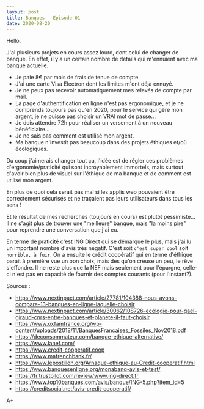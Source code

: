 ```yaml
---
layout: post
title: Banques - Episode 01
date: 2020-08-20
---
```


Hello,

J'ai plusieurs projets en cours assez lourd, dont celui de changer de banque. En effet, il y a un certain nombre de détails qui m'ennuient avec ma banque actuelle.

- Je paie 8€ par mois de frais de tenue de compte.
- J'ai une carte Visa Electron dont les limites m'ont déjà ennuyé.
- Je ne peux pas recevoir automatiquement mes relevés de compte par mail.
- La page d'authentification en ligne n'est pas ergonomique, et je ne comprends toujours pas qu'en 2020, pour le service qui gère mon argent, je ne puisse pas choisir un VRAI mot de passe...
- Je dois attendre 72h pour réaliser un versement à un nouveau bénéficiaire...
- Je ne sais pas comment est utilisé mon argent.
- Ma banque n'investit pas beaucoup dans des projets éthiques et/où écologiques.

Du coup j'aimerais changer tout ça, l'idée est de régler ces problèmes d'ergonomie/praticité qui sont incroyablement immortels, mais surtout d'avoir bien plus de visuel sur l'éthique de ma banque et de comment est utilisé mon argent.

En plus de quoi cela serait pas mal si les applis web pouvaient être correctement sécurisés et ne traçaient pas leurs utilisateurs dans tous les sens !

Et le résultat de mes recherches (toujours en cours) est plutôt pessimiste... Il ne s'agit plus de trouver une "meilleure" banque, mais "la moins pire" pour reprendre une conversation que j'ai eu.

En terme de praticité c'est ING Direct qui se démarque le plus, mais j'ai lu un important nombre d'avis très négatif. C'est soit `c'est super cool` soit `horrible, à fuir`. On a ensuite le crédit coopératif qui en terme d'éthique parait à première vue un bon choix, mais dès qu'on creuse un peu, le rêve s'effondre. Il ne reste plus que la NEF mais seulement pour l'épargne, celle-ci n'est pas en capacité de fournir des comptes courants (pour l'instant?).

Sources :

- <https://www.nextinpact.com/article/27781/104388-nous-avons-compare-13-banques-en-ligne-laquelle-choisir>
- <https://www.nextinpact.com/article/30062/108726-ecologie-pour-gael-giraud-cnrs-entre-banques-et-planete-il-faut-choisir>
- <https://www.oxfamfrance.org/wp-content/uploads/2018/11/BanquesFrancaises_Fossiles_Nov2018.pdf>
- <https://deconsommateur.com/banque-ethique-alternative/>
- <https://www.lanef.com/>
- <https://www.credit-cooperatif.coop>
- <https://www.mafrenchbank.fr/>
- <https://www.lepostillon.org/Arnaque-ethique-au-Credit-cooperatif.html>
- <https://www.banquesenligne.org/monabanq-avis-et-test/>
- <https://fr.trustpilot.com/review/www.ing-direct.fr>
- <https://www.top10banques.com/avis/banque/ING-5.php?item_id=5>
- <https://creditsocial.net/avis-credit-cooperatif/>

A+
